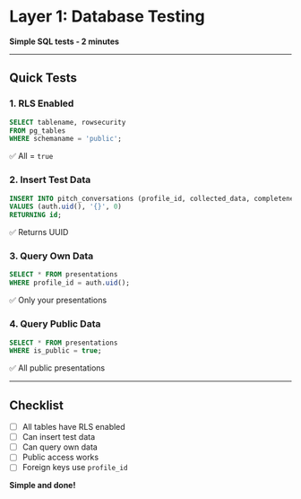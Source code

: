# Layer 1: Database Testing

**Simple SQL tests - 2 minutes**

---

## Quick Tests

### 1. RLS Enabled
```sql
SELECT tablename, rowsecurity
FROM pg_tables
WHERE schemaname = 'public';
```
✅ All = `true`

### 2. Insert Test Data
```sql
INSERT INTO pitch_conversations (profile_id, collected_data, completeness)
VALUES (auth.uid(), '{}', 0)
RETURNING id;
```
✅ Returns UUID

### 3. Query Own Data
```sql
SELECT * FROM presentations
WHERE profile_id = auth.uid();
```
✅ Only your presentations

### 4. Query Public Data
```sql
SELECT * FROM presentations
WHERE is_public = true;
```
✅ All public presentations

---

## Checklist

- [ ] All tables have RLS enabled
- [ ] Can insert test data
- [ ] Can query own data
- [ ] Public access works
- [ ] Foreign keys use `profile_id`

**Simple and done!**

